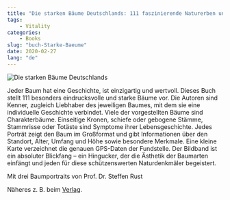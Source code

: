 ```yaml
---
title: "Die starken Bäume Deutschlands: 111 faszinierende Naturerben und ihre Geschichten "
tags: 
    - Vitality
categories: 
    - Books
slug: "buch-Starke-Baeume"
date: 2020-02-27
lang: "de"
---
```


![Die starken Bäume Deutschlands](/images/StarkeBaeume.jpg?raw=true)

Jeder Baum hat eine Geschichte, ist einzigartig und wertvoll. Dieses Buch stellt 111 besonders eindrucksvolle und starke Bäume vor. Die Autoren sind Kenner, zugleich Liebhaber des jeweiligen Baumes, mit dem sie eine individuelle Geschichte verbindet. Viele der vorgestellten Bäume sind Charakterbäume. Einseitige Kronen, schiefe oder gebogene Stämme, Stammrisse oder Totäste sind Symptome ihrer Lebensgeschichte. Jedes Porträt zeigt den Baum im Großformat und gibt Informationen über den Standort, Alter, Umfang und Höhe sowie besondere Merkmale. Eine kleine Karte verzeichnet die genauen GPS-Daten der Fundstelle. Der Bildband ist ein absoluter Blickfang – ein Hingucker, der die Ästhetik der Baumarten einfängt und jeden für diese schützenswerten Naturdenkmäler begeistert.

Mit drei Baumportraits von Prof. Dr. Steffen Rust

Näheres z. B. beim [Verlag](https://www.quelle-meyer.de/shop/die-starken-baeume-deutschlands/).

